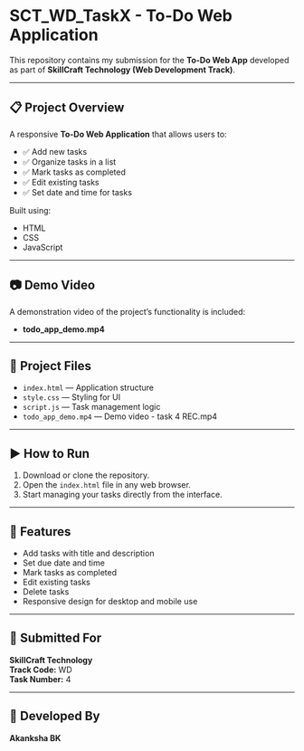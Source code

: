 # SCT_WD_TaskX - To-Do Web Application

This repository contains my submission for the **To-Do Web App** developed as part of **SkillCraft Technology (Web Development Track)**.

---

## 📋 Project Overview

A responsive **To-Do Web Application** that allows users to:
- ✅ Add new tasks
- ✅ Organize tasks in a list
- ✅ Mark tasks as completed
- ✅ Edit existing tasks
- ✅ Set date and time for tasks

Built using:
- HTML
- CSS
- JavaScript

---

## 📷 Demo Video

A demonstration video of the project’s functionality is included:
- **todo_app_demo.mp4**

---

## 📂 Project Files

- `index.html` — Application structure
- `style.css` — Styling for UI
- `script.js` — Task management logic
- `todo_app_demo.mp4` — Demo video - task 4 REC.mp4

---

## ▶️ How to Run

1. Download or clone the repository.
2. Open the `index.html` file in any web browser.
3. Start managing your tasks directly from the interface.

---

## 📌 Features

- Add tasks with title and description
- Set due date and time
- Mark tasks as completed
- Edit existing tasks
- Delete tasks
- Responsive design for desktop and mobile use

---

## 📌 Submitted For

**SkillCraft Technology**  
**Track Code:** WD  
**Task Number:** 4

---

## 👤 Developed By

**Akanksha BK**
